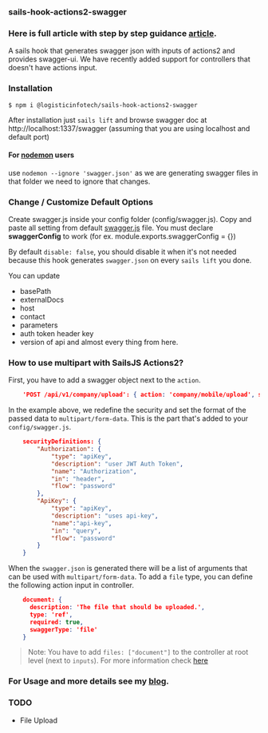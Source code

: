 ### sails-hook-actions2-swagger

### Here is full article with step by step guidance [article](https://www.logisticinfotech.com/blog/sails-hook-actions2-swagger-generator).


A sails hook that generates swagger json with inputs of actions2 and provides swagger-ui.
We have recently added support for controllers that doesn't have actions input.

### Installation

```
$ npm i @logisticinfotech/sails-hook-actions2-swagger
```

After installation just `sails lift` and browse swagger doc at
http://localhost:1337/swagger (assuming that you are using localhost and default port)

#### For [nodemon](https://nodemon.io/) users
use `nodemon --ignore 'swagger.json'` as we are generating swagger files in that folder we need to ignore that changes.

### Change / Customize Default Options

Create swagger.js inside your config folder (config/swagger.js). Copy and paste all setting from default [swagger.js](https://github.com/logisticinfotech/sails-hook-actions2-swagger/blob/master/swagger.js) file.
You must declare **swaggerConfig** to work (for ex. module.exports.swaggerConfig = {})

By default `disable: false`, you should disable it when it's not needed because this hook generates `swagger.json` on every `sails lift` you done.

You can update
- basePath
- externalDocs
- host
- contact
- parameters
- auth token header key
- version of api
  and almost every thing from here.

### How to use multipart with SailsJS Actions2?

First, you have to add a swagger object next to the `action`.

```json
    'POST /api/v1/company/upload': { action: 'company/mobile/upload', swagger: {security: [ {"ApiKey": [] } ], consumes: ["multipart/form-data"] }},   
```
In the example above, we redefine the security and set the format of the passed data to `multipart/form-data`.
This is the part that's added to your `config/swagger.js`.
```json
    securityDefinitions: {
        "Authorization": {
            "type": "apiKey",
            "description": "user JWT Auth Token",
            "name": "Authorization",
            "in": "header",
            "flow": "password"
        },
        "ApiKey": {
            "type": "apiKey",
            "description": "uses api-key",
            "name":"api-key",
            "in": "query",
            "flow": "password"
        }
    }
```

When the `swagger.json` is generated there will be a list of arguments that can be used with `multipart/form-data`. To add a `file` type, you can define the following action input in controller.

```json
    document: {
      description: 'The file that should be uploaded.',
      type: 'ref',
      required: true,
      swaggerType: 'file'
    }   
```
> Note: You have to add `files: ["document"]` to the controller at root level (next to `inputs`). For more information check [here](https://github.com/sailshq/machine-as-action#customizing-the-response) 

### For Usage and more details see my [blog](https://www.logisticinfotech.com/blog/sails-hook-actions2-swagger-generator).

### TODO
- File Upload
